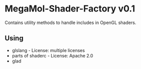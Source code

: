# MegaMol-Shader-Factory v0.1

Contains utility methods to handle includes in OpenGL shaders.

## Using
  - glslang - License: multiple licenses
  - parts of shaderc - License: Apache 2.0
  - glad
